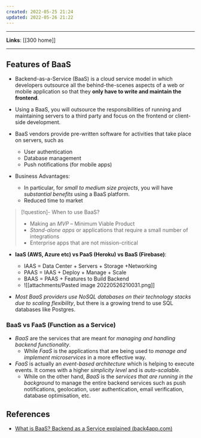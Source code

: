 ```yaml
---
created: 2022-05-25 21:24
updated: 2022-05-26 21:22
---
```

---
**Links**: [[300 home]]

---
## Features of BaaS
- Backend-as-a-Service (BaaS) is a cloud service model in which developers outsource all the behind-the-scenes aspects of a web or mobile application so that they **only have to write and maintain the frontend**. 
- Using a BaaS, you will outsource the responsibilities of running and maintaining servers to a third party and focus on the frontend or client-side development.

- BaaS vendors provide pre-written software for activities that take place on servers, such as 
	- User authentication 
	- Database management
	- Push notifications (for mobile apps)

- Business Advantages: 
	- In particular, for *small to medium size projects*, you will have *substantial benefits* using a BaaS platform.
	- Reduced time to market

> [!question]- When to use BaaS?
> - Making an *MVP* – Minimum Viable Product
> - *Stand-alone apps* or applications that require a small number of integrations
> - Enterprise apps that are not mission-critical

- **IaaS (AWS, Azure etc) vs PaaS (Heroku) vs BaaS (Firebase)**:
	- IAAS = Data Center + Servers + Storage +Networking
	- PAAS = IAAS + Deploy + Manage + Scale
	- BAAS = PAAS + Features to Build Backend
	- ![[attachments/Pasted image 20220526210031.png]]

- *Most BaaS providers use NoSQL databases on their technology stacks due to scaling flexibility*, but there is a growing trend to use SQL databases like Postgres.

### BaaS vs FaaS (Function as a Service)
- *BaaS* are the services that are meant for *managing and handling backend functionality*. 
	- While *FaaS* is the applications that are being used to *manage and implement microservices* in a more effective way.
- *FaaS* is actually an *event-based architecture* which is helping to execute events. It comes with a higher *simplicity level* and is *auto-scalable*. 
	- While on the other hand, *BaaS* is the *services that are running in the background* to manage the entire backend services such as push notifications, geolocation, user authentication, email verification, database optimisation, etc.


## References
- [What is BaaS? Backend as a Service explained (back4app.com)](https://blog.back4app.com/backend-as-a-service-baas/)